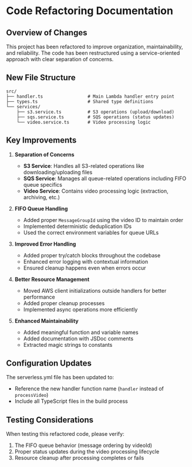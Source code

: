# Code Refactoring Documentation

## Overview of Changes

This project has been refactored to improve organization, maintainability, and reliability. The code has been restructured using a service-oriented approach with clear separation of concerns.

## New File Structure

```
src/
├── handler.ts                 # Main Lambda handler entry point
├── types.ts                   # Shared type definitions
└── services/
    ├── s3.service.ts          # S3 operations (upload/download)
    ├── sqs.service.ts         # SQS operations (status updates)
    └── video.service.ts       # Video processing logic
```

## Key Improvements

1. **Separation of Concerns**
   - **S3 Service**: Handles all S3-related operations like downloading/uploading files
   - **SQS Service**: Manages all queue-related operations including FIFO queue specifics
   - **Video Service**: Contains video processing logic (extraction, archiving, etc.)

2. **FIFO Queue Handling**
   - Added proper `MessageGroupId` using the video ID to maintain order
   - Implemented deterministic deduplication IDs
   - Used the correct environment variables for queue URLs

3. **Improved Error Handling**
   - Added proper try/catch blocks throughout the codebase
   - Enhanced error logging with contextual information
   - Ensured cleanup happens even when errors occur

4. **Better Resource Management**
   - Moved AWS client initializations outside handlers for better performance
   - Added proper cleanup processes
   - Implemented async operations more efficiently

5. **Enhanced Maintainability**
   - Added meaningful function and variable names
   - Added documentation with JSDoc comments
   - Extracted magic strings to constants

## Configuration Updates

The serverless.yml file has been updated to:
- Reference the new handler function name (`handler` instead of `processVideo`)
- Include all TypeScript files in the build process

## Testing Considerations

When testing this refactored code, please verify:
1. The FIFO queue behavior (message ordering by videoId)
2. Proper status updates during the video processing lifecycle
3. Resource cleanup after processing completes or fails 